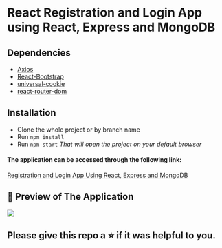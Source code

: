 # React Registration and Login App using React, Express and MongoDB


## Dependencies
* [Axios](https://www.npmjs.com/package/axios)
* [React-Bootstrap](https://react-bootstrap.github.io/)
* [universal-cookie](https://www.npmjs.com/package/universal-cookie)
* [react-router-dom](https://www.npmjs.com/package/react-router-dom)

## Installation
* Clone the whole project or by branch name
* Run ``npm install``
* Run ``npm start``
*That will open the project on your default browser*

#### The application can be accessed through the following link:
[Registration and Login App Using React, Express and MongoDB](https://react-auth-app.netlify.app/)


 ## 🚀 Preview of The Application

<img src="https://i.imgur.com/I0S3fzE.gif"/>

## Please give this repo a ⭐ if it was helpful to you.
